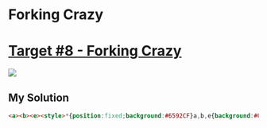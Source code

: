 # Forking Crazy
#  [Target #8 - Forking Crazy](https://cssbattle.dev/play/8)

![](https://cssbattle.dev/targets/8.png)


## My Solution
```HTML
<a><b><e><style>*{position:fixed;background:#6592CF}a,b,e{background:#060F55;height:190;width:140;top:60;left:130;border-radius:0 0 74q 74q}b{color:#060F55;height:110;width:20;top:50;left:130;border-radius:70q;box-shadow:20px 0#6592CF,40px 0,60px 0#6592CF,80px 0,100px 0#6592CF,127q 0}e{width:20;height:71;top:249;left:190
```

[comment]: <> (## Optimized Solution)

[comment]: <> (```HTML)

[comment]: <> (<style>*{margin:75 50;background:radial-gradient&#40;circle,#eeB850 25px,0,#243D83 75px,0,transparent 125px,#243D83 125px&#41;no-repeat#6592CF}</style>)

[comment]: <> (```)

[comment]: <> (## Concept)

[comment]: <> (- Background)

[comment]: <> (- Radial-gradient)
